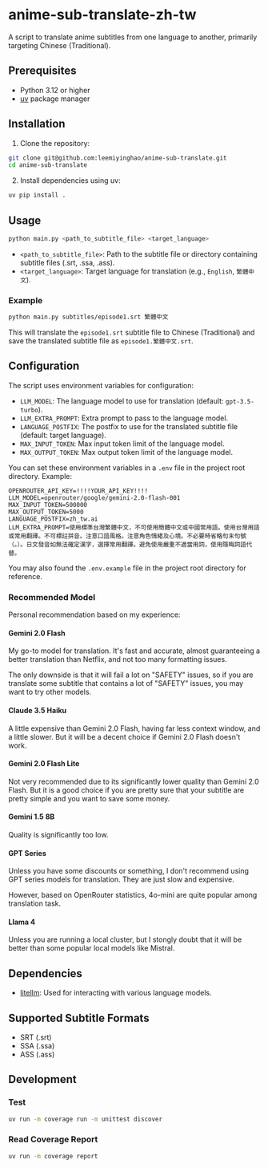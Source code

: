 # anime-sub-translate-zh-tw

A script to translate anime subtitles from one language to another, primarily targeting Chinese (Traditional).

## Prerequisites

- Python 3.12 or higher
- [uv](https://github.com/astral-sh/uv) package manager

## Installation

1.  Clone the repository:

```bash
git clone git@github.com:leemiyinghao/anime-sub-translate.git
cd anime-sub-translate
```

2.  Install dependencies using uv:

```bash
uv pip install .
```

## Usage

```bash
python main.py <path_to_subtitle_file> <target_language>
```

-   `<path_to_subtitle_file>`:  Path to the subtitle file or directory containing subtitle files (.srt, .ssa, .ass).
-   `<target_language>`: Target language for translation (e.g., `English`, `繁體中文`).

### Example

```bash
python main.py subtitles/episode1.srt 繁體中文
```

This will translate the `episode1.srt` subtitle file to Chinese (Traditional) and save the translated subtitle file as `episode1.繁體中文.srt`.

## Configuration

The script uses environment variables for configuration:

-   `LLM_MODEL`: The language model to use for translation (default: `gpt-3.5-turbo`).
-   `LLM_EXTRA_PROMPT`: Extra prompt to pass to the language model.
-   `LANGUAGE_POSTFIX`: The postfix to use for the translated subtitle file (default: target language).
-   `MAX_INPUT_TOKEN`: Max input token limit of the language model.
-   `MAX_OUTPUT_TOKEN`: Max output token limit of the language model.

You can set these environment variables in a `.env` file in the project root directory.  Example:

```
OPENROUTER_API_KEY=!!!!YOUR_API_KEY!!!!
LLM_MODEL=openrouter/google/gemini-2.0-flash-001
MAX_INPUT_TOKEN=500000
MAX_OUTPUT_TOKEN=5000
LANGUAGE_POSTFIX=zh_tw.ai
LLM_EXTRA_PROMPT=使用標準台灣繁體中文，不可使用簡體中文或中國常用語。使用台灣用語或常用翻譯。不可標註拼音。注意口語風格。注意角色情緒及心境。不必要時省略句末句號（。）。日文發音如無法確定漢字，選擇常用翻譯。避免使用嚴重不適當用詞，使用隱晦詞語代替。
```

You may also found the `.env.example` file in the project root directory for reference.

### Recommended Model

Personal recommendation based on my experience:

#### Gemini 2.0 Flash
My go-to model for translation. It's fast and accurate, almost guaranteeing a better translation than Netflix, and not too many formatting issues.

The only downside is that it will fail a lot on "SAFETY" issues, so if you are translate some subtitle that contains a lot of "SAFETY" issues, you may want to try other models.

#### Claude 3.5 Haiku
A little expensive than Gemini 2.0 Flash, having far less context window, and a little slower. But it will be a decent choice if Gemini 2.0 Flash doesn't work.

#### Gemini 2.0 Flash Lite
Not very recommended due to its significantly lower quality than Gemini 2.0 Flash. But it is a good choice if you are pretty sure that your subtitle are pretty simple and you want to save some money.

#### Gemini 1.5 8B
Quality is significantly too low.

#### GPT Series
Unless you have some discounts or something, I don't recommend using GPT series models for translation. They are just slow and expensive.

However, based on OpenRouter statistics, 4o-mini are quite popular among translation task.

#### Llama 4
Unless you are running a local cluster, but I stongly doubt that it will be better than some popular local models like Mistral.

## Dependencies

-   [litellm](https://github.com/BerriAI/litellm):  Used for interacting with various language models.

## Supported Subtitle Formats

-   SRT (.srt)
-   SSA (.ssa)
-   ASS (.ass)

## Development

### Test

```bash
uv run -m coverage run -m unittest discover
```

### Read Coverage Report

```bash
uv run -m coverage report
```
